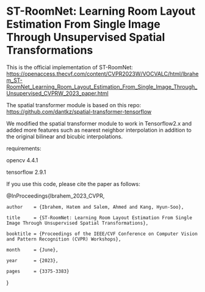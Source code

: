 # ST-RoomNet: Learning Room Layout Estimation From Single Image Through Unsupervised Spatial Transformations

This is the official implementation of ST-RoomNet: https://openaccess.thecvf.com/content/CVPR2023W/VOCVALC/html/Ibrahem_ST-RoomNet_Learning_Room_Layout_Estimation_From_Single_Image_Through_Unsupervised_CVPRW_2023_paper.html

The spatial transformer module is based on this repo: https://github.com/dantkz/spatial-transformer-tensorflow

We modified the spatial transformer module to work in Tensorflow2.x and added more features such as nearest neighbor interpolation in addition to the original bilinear and bicubic interpolations.

requirements:

opencv 4.4.1

tensorflow 2.9.1

If you use this code, please cite the paper as follows:

@InProceedings{Ibrahem_2023_CVPR,

    author    = {Ibrahem, Hatem and Salem, Ahmed and Kang, Hyun-Soo},
    
    title     = {ST-RoomNet: Learning Room Layout Estimation From Single Image Through Unsupervised Spatial Transformations},
   
    booktitle = {Proceedings of the IEEE/CVF Conference on Computer Vision and Pattern Recognition (CVPR) Workshops},
   
    month     = {June},
   
    year      = {2023},
    
    pages     = {3375-3383}
}

